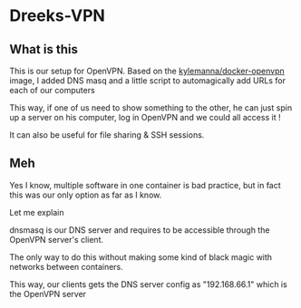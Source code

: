 # Dreeks-VPN
## What is this
This is our setup for OpenVPN. Based on the [kylemanna/docker-openvpn](https://github.com/kylemanna/docker-openvpn) image, I added DNS masq and a little script to automagically add URLs for each of our computers

This way, if one of us need to show something to the other, he can just spin up a server on his computer, log in OpenVPN and we could all access it !

It can also be useful for file sharing & SSH sessions.

## Meh
Yes I know, multiple software in one container is bad practice, but in fact this was our only option as far as I know.

Let me explain

dnsmasq is our DNS server and requires to be accessible through the OpenVPN server's client. 

The only way to do this without making some kind of black magic with networks between containers.

This way, our clients gets the DNS server config as "192.168.66.1" which is the OpenVPN server
